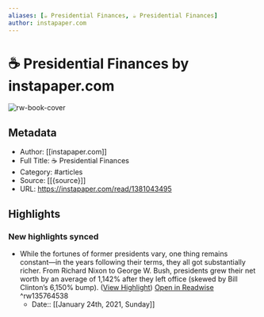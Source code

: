 ```yaml
---
aliases: [☕️ Presidential Finances, ☕️ Presidential Finances]
author: instapaper.com
---
```

# ☕️ Presidential Finances by instapaper.com

![rw-book-cover](https://readwise-assets.s3.amazonaws.com/static/images/article2.74d541386bbf.png)

## Metadata
- Author: [[instapaper.com]]
- Full Title: ☕️ Presidential Finances
- Category: #articles
- Source: [[{source}]]
- URL: https://instapaper.com/read/1381043495

## Highlights
### New highlights synced
- While the fortunes of former presidents vary, one thing remains constant—in the years following their terms, they all got substantially richer. From Richard Nixon to George W. Bush, presidents grew their net worth by an average of 1,142% after they left office (skewed by Bill Clinton’s 6,150% bump). ([View Highlight](https://instapaper.com/read/1381043495/15287954)) [Open in Readwise](https://readwise.io/open/135764538) ^rw135764538
    - Date:: [[January 24th, 2021, Sunday]]
